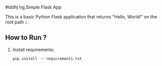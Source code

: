 #lddhj hg,Simple Flask App

This is a basic Python Flask application that returns "Hello, World!" on the root path `/`.

## How to Run ?

1. Install requirements:
   ```bash
   pip install -r requirements.txt

